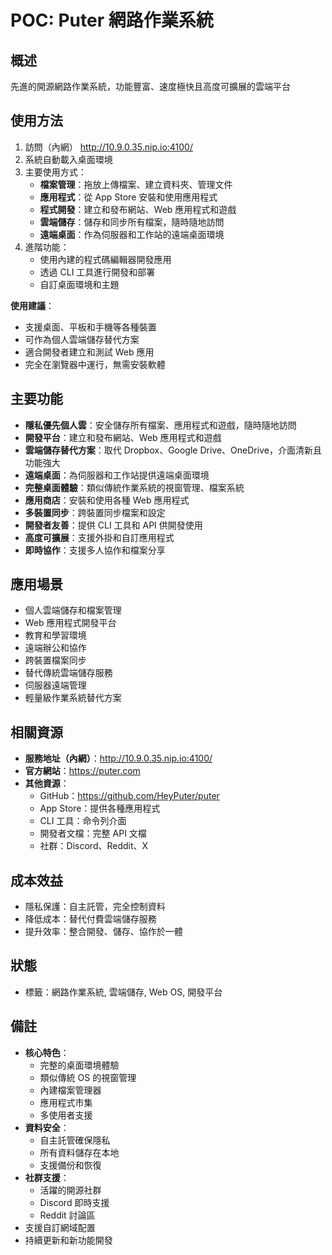 # POC: Puter 網路作業系統

## 概述
先進的開源網路作業系統，功能豐富、速度極快且高度可擴展的雲端平台

## 使用方法
1. 訪問（內網） http://10.9.0.35.nip.io:4100/
2. 系統自動載入桌面環境
3. 主要使用方式：
   - **檔案管理**：拖放上傳檔案、建立資料夾、管理文件
   - **應用程式**：從 App Store 安裝和使用應用程式
   - **程式開發**：建立和發布網站、Web 應用程式和遊戲
   - **雲端儲存**：儲存和同步所有檔案，隨時隨地訪問
   - **遠端桌面**：作為伺服器和工作站的遠端桌面環境
5. 進階功能：
   - 使用內建的程式碼編輯器開發應用
   - 透過 CLI 工具進行開發和部署
   - 自訂桌面環境和主題

**使用建議**：
- 支援桌面、平板和手機等各種裝置
- 可作為個人雲端儲存替代方案
- 適合開發者建立和測試 Web 應用
- 完全在瀏覽器中運行，無需安裝軟體

## 主要功能
- **隱私優先個人雲**：安全儲存所有檔案、應用程式和遊戲，隨時隨地訪問
- **開發平台**：建立和發布網站、Web 應用程式和遊戲
- **雲端儲存替代方案**：取代 Dropbox、Google Drive、OneDrive，介面清新且功能強大
- **遠端桌面**：為伺服器和工作站提供遠端桌面環境
- **完整桌面體驗**：類似傳統作業系統的視窗管理、檔案系統
- **應用商店**：安裝和使用各種 Web 應用程式
- **多裝置同步**：跨裝置同步檔案和設定
- **開發者友善**：提供 CLI 工具和 API 供開發使用
- **高度可擴展**：支援外掛和自訂應用程式
- **即時協作**：支援多人協作和檔案分享

## 應用場景
- 個人雲端儲存和檔案管理
- Web 應用程式開發平台
- 教育和學習環境
- 遠端辦公和協作
- 跨裝置檔案同步
- 替代傳統雲端儲存服務
- 伺服器遠端管理
- 輕量級作業系統替代方案

## 相關資源
- **服務地址（內網）**：http://10.9.0.35.nip.io:4100/
- **官方網站**：https://puter.com
- **其他資源**：
  - GitHub：https://github.com/HeyPuter/puter
  - App Store：提供各種應用程式
  - CLI 工具：命令列介面
  - 開發者文檔：完整 API 文檔
  - 社群：Discord、Reddit、X

## 成本效益
- 隱私保護：自主託管，完全控制資料
- 降低成本：替代付費雲端儲存服務
- 提升效率：整合開發、儲存、協作於一體

## 狀態
- 標籤：網路作業系統, 雲端儲存, Web OS, 開發平台

## 備註
- **核心特色**：
  - 完整的桌面環境體驗
  - 類似傳統 OS 的視窗管理
  - 內建檔案管理器
  - 應用程式市集
  - 多使用者支援
- **資料安全**：
  - 自主託管確保隱私
  - 所有資料儲存在本地
  - 支援備份和恢復
- **社群支援**：
  - 活躍的開源社群
  - Discord 即時支援
  - Reddit 討論區
- 支援自訂網域配置
- 持續更新和新功能開發
